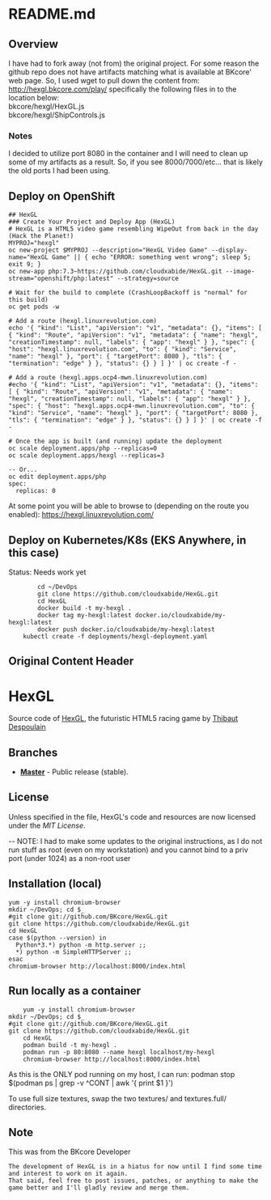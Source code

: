 # README.md

## Overview
I have had to fork away (not from) the original project.  For some reason the github repo does not have artifacts matching what is available at BKcore' web page.  So, I used wget to pull down the content from:  
http://hexgl.bkcore.com/play/ 
specifically the following files in to the location below:  
bkcore/hexgl/HexGL.js  
bkcore/hexgl/ShipControls.js

### Notes
I decided to utilize port 8080 in the container and I will need to clean up some of my artifacts as a result.  So, if you see 8000/7000/etc... that is likely the old ports I had been using.

## Deploy on OpenShift
```
## HexGL
### Create Your Project and Deploy App (HexGL)
# HexGL is a HTML5 video game resembling WipeOut from back in the day (Hack the Planet!)
MYPROJ="hexgl"
oc new-project $MYPROJ --description="HexGL Video Game" --display-name="HexGL Game" || { echo "ERROR: something went wrong"; sleep 5; exit 9; }
oc new-app php:7.3~https://github.com/cloudxabide/HexGL.git --image-stream="openshift/php:latest" --strategy=source

# Wait for the build to complete (CrashLoopBackoff is "normal" for this build)
oc get pods -w

# Add a route (hexgl.linuxrevolution.com)
echo '{ "kind": "List", "apiVersion": "v1", "metadata": {}, "items": [ { "kind": "Route", "apiVersion": "v1", "metadata": { "name": "hexgl", "creationTimestamp": null, "labels": { "app": "hexgl" } }, "spec": { "host": "hexgl.linuxrevolution.com", "to": { "kind": "Service", "name": "hexgl" }, "port": { "targetPort": 8080 }, "tls": { "termination": "edge" } }, "status": {} } ] }' | oc create -f -

# Add a route (hexgl.apps.ocp4-mwn.linuxrevolution.com)
#echo '{ "kind": "List", "apiVersion": "v1", "metadata": {}, "items": [ { "kind": "Route", "apiVersion": "v1", "metadata": { "name": "hexgl", "creationTimestamp": null, "labels": { "app": "hexgl" } }, "spec": { "host": "hexgl.apps.ocp4-mwn.linuxrevolution.com", "to": { "kind": "Service", "name": "hexgl" }, "port": { "targetPort": 8080 }, "tls": { "termination": "edge" } }, "status": {} } ] }' | oc create -f -

# Once the app is built (and running) update the deployment
oc scale deployment.apps/php --replicas=0
oc scale deployment.apps/hexgl --replicas=3

-- Or...
oc edit deployment.apps/php
spec:
  replicas: 0
```

At some point you will be able to browse to (depending on the route you enabled):
https://hexgl.linuxrevolution.com/

## Deploy on Kubernetes/K8s (EKS Anywhere, in this case)
Status:  Needs work yet
```
        cd ~/DevOps
        git clone https://github.com/cloudxabide/HexGL.git
        cd HexGL
        docker build -t my-hexgl .
        docker tag my-hexgl:latest docker.io/cloudxabide/my-hexgl:latest
        docker push docker.io/cloudxabide/my-hexgl:latest
	kubectl create -f deployments/hexgl-deployment.yaml        
```

## Original Content Header
HexGL
=========

Source code of [HexGL](http://hexgl.bkcore.com), the futuristic HTML5 racing game by [Thibaut Despoulain](http://bkcore.com)

## Branches
  * **[Master](https://github.com/BKcore/HexGL)** - Public release (stable).

## License

Unless specified in the file, HexGL's code and resources are now licensed under the *MIT License*.

-- NOTE: I had to make some updates to the original instructions, as I do not run stuff as root (even on my workstation) and you cannot bind to a priv port (under 1024) as a non-root user

## Installation (local)
```
yum -y install chromium-browser
mkdir ~/DevOps; cd $_ 
#git clone git://github.com/BKcore/HexGL.git
git clone https://github.com/cloudxabide/HexGL.git
cd HexGL
case $(python --version) in 
  Python*3.*) python -m http.server ;;
  *) python -m SimpleHTTPServer ;;
esac
chromium-browser http://localhost:8000/index.html
```

## Run locally as a container

        yum -y install chromium-browser
 	mkdir ~/DevOps; cd $_
	#git clone git://github.com/BKcore/HexGL.git
	git clone https://github.com/cloudxabide/HexGL.git
        cd HexGL
        podman build -t my-hexgl .
        podman run -p 80:8080 --name hexgl localhost/my-hexgl
        chromium-browser http://localhost:8000/index.html

As this is the ONLY pod running on my host, I can run: 
       podman stop $(podman ps | grep -v ^CONT | awk '{ print $1 }')


To use full size textures, swap the two textures/ and textures.full/ directories.

## Note

This was from the BKcore Developer
```
The development of HexGL is in a hiatus for now until I find some time and interest to work on it again.
That said, feel free to post issues, patches, or anything to make the game better and I'll gladly review and merge them.
```
